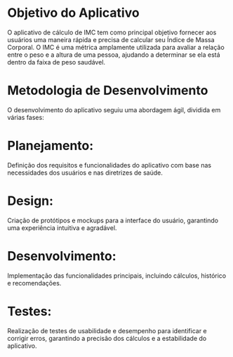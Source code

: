 # Objetivo do Aplicativo

O aplicativo de cálculo de IMC tem como principal objetivo fornecer aos usuários uma maneira rápida e precisa de calcular seu Índice de Massa Corporal.
O IMC é uma métrica amplamente utilizada para avaliar a relação entre o peso e a altura de uma pessoa, 
ajudando a determinar se ela está dentro da faixa de peso saudável.

# Metodologia de Desenvolvimento

  O desenvolvimento do aplicativo seguiu uma abordagem ágil, dividida em várias fases:

# Planejamento:
  Definição dos requisitos e funcionalidades do aplicativo com base nas necessidades dos usuários e nas diretrizes de saúde.

# Design: 
  Criação de protótipos e mockups para a interface do usuário, garantindo uma experiência intuitiva e agradável.

# Desenvolvimento: 
Implementação das funcionalidades principais, incluindo cálculos, histórico e recomendações.

# Testes: 
  Realização de testes de usabilidade e desempenho para identificar e corrigir erros, garantindo a precisão dos cálculos e a estabilidade do aplicativo.
